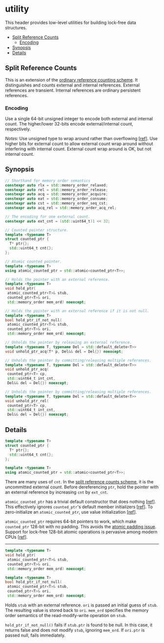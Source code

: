 # utility
This header provides low-level utilities for building lock-free data structures.

- [Split Reference Counts](#split-reference-counts)
  - [Encoding](#encoding)
- [Synopsis](#synopsis)
- [Details](#details)

## Split Reference Counts
This is an extension of the [ordinary reference counting scheme][3].
It distinguishes and counts external and internal references.
External references are transient.
Internal references are ordinary persistent references.

### Encoding
Use a single 64-bit unsigned integer to encode both external and internal count.
The higher/lower 32-bits encode external/internal count, respectively.

*Notes:* Use unsigned type to wrap around rather than overflowing [[ref][1]].
Use higher bits for external count to allow external count wrap around without
interfering with internal count.
External count wrap around is OK, but not internal count.

[3]: https://en.wikipedia.org/wiki/Reference_counting
[1]: http://en.cppreference.com/w/cpp/language/operator_arithmetic#Overflows

## Synopsis
~~~C++
// Shorthand for memory order semantics
constexpr auto rlx = std::memory_order_relaxed;
constexpr auto rel = std::memory_order_release;
constexpr auto acq = std::memory_order_acquire;
constexpr auto eat = std::memory_order_consume;
constexpr auto cst = std::memory_order_seq_cst;
constexpr auto acq_rel = std::memory_order_acq_rel;

// The encoding for one external count.
constexpr auto ext_cnt = (std::uint64_t)1 << 32;

// Counted pointer structure.
template <typename T>
struct counted_ptr {
  T* ptr{};
  std::uint64_t cnt{};
};

// Atomic counted pointer.
template <typename T>
using atomic_counted_ptr = std::atomic<counted_ptr<T>>;

// Holds the pointer with an external reference.
template <typename T>
void hold_ptr(
 atomic_counted_ptr<T>& stub,
 counted_ptr<T>& ori,
 std::memory_order mem_ord) noexcept;

// Holds the pointer with an external reference if it is not null.
template <typename T>
bool hold_ptr_if_not_null(
 atomic_counted_ptr<T>& stub,
 counted_ptr<T>& ori,
 std::memory_order mem_ord) noexcept;

// Unholds the pointer by releasing an external reference.
template <typename T, typename Del = std::default_delete<T>>
void unhold_ptr_acq(T* p, Del&& del = Del{}) noexcept;

// Unholds the pointer by committing/releasing multiple references.
template <typename T, typename Del = std::default_delete<T>>
void unhold_ptr_acq(
 counted_ptr<T> cp,
 std::uint64_t int_cnt,
 Del&& del = Del{}) noexcept;

// Unholds the pointer by committing/releasing multiple references.
template <typename T, typename Del = std::default_delete<T>>
void unhold_ptr_rel(
 counted_ptr<T> cp,
 std::uint64_t int_cnt,
 Del&& del = Del{}) noexcept;
~~~

## Details

~~~C++
template <typename T>
struct counted_ptr {
  T* ptr{};
  std::uint64_t cnt{};
};

template <typename T>
using atomic_counted_ptr = std::atomic<counted_ptr<T>>;
~~~
There are many uses of `cnt`.
In the [split reference counts scheme](#split-reference-counts),
it is the uncommitted external count.
Before dereferencing `ptr`, hold the pointer with an external reference
by increasing `cnt` by `ext_cnt`.

`atomic_counted_ptr` has a trivial default constructor that does nothing [[ref][2]].
This effectively ignores `counted_ptr`'s default member initializers [[ref][6]].
To zero-initialize an `atomic_counted_ptr`, use value initialization [[ref][7]].

`atomic_counted_ptr` requires 64-bit pointers to work, which make
`counted_ptr` 128-bit with no padding. This avoids the [atomic padding issue][4].
Support for lock-free 128-bit atomic operations is pervasive among modern CPUs [[ref][5]].

[4]: https://stackoverflow.com/q/48947428/1348273
[5]: https://superuser.com/a/941175/517080
[2]: http://en.cppreference.com/w/cpp/atomic/atomic/atomic
[6]: https://stackoverflow.com/q/49387069/1348273
[7]: https://stackoverflow.com/q/49400942/1348273

--------------------------------------------------------------------------------

~~~C++
template <typename T>
void hold_ptr(
 atomic_counted_ptr<T>& stub,
 counted_ptr<T>& ori,
 std::memory_order mem_ord) noexcept;

template <typename T>
bool hold_ptr_if_not_null(
 atomic_counted_ptr<T>& stub,
 counted_ptr<T>& ori,
 std::memory_order mem_ord) noexcept;
~~~
Holds `stub` with an external reference.
`ori` is passed an initial guess of `stub`.
The resulting value is stored back to `ori`.
`mem_ord` specifies the memory order semantics of the read-modify-write operation on `stub`.

`hold_ptr_if_not_null()` fails if `stub.ptr` is found to be null.
In this case, it returns false and does not modify `stub`, ignoring `mem_ord`.
If `ori.ptr` is passed null, fails immediately.
